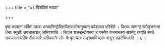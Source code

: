 +++
title = "०६ विशंविशं मघवा"

+++

वृषा कामानां वर्षिता मघवा धनवानिन्द्रोविशंविशंसर्वान्मनुष्यान् पर्यशायत परिशॆते । किञ्च जनानां स्तोतृजनानां धेनाः स्तुतीः अवचाकशत् अभिपश्यति । किञ्च शक्रइन्द्रोयस्या ह यस्यैव यजमानस्य सवनेषु रण्यति रमते सयजमानस्तीव्रैः तीव्राकारैः प्रदीयमानैः सो- मैः पृतन्यतः सङ्ग्राममिच्छतः शत्रून् सहतेभिभवति ॥ ६ ॥